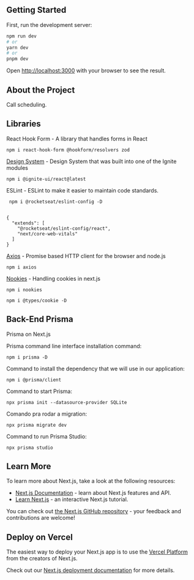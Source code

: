 

## Getting Started

First, run the development server:

```bash
npm run dev
# or
yarn dev
# or
pnpm dev
```

Open [http://localhost:3000](http://localhost:3000) with your browser to see the result.


## About the Project

Call scheduling.

## Libraries

React Hook Form - A library that handles forms in React

``` 
npm i react-hook-form @hookform/resolvers zod

```
 [Design System](https://github.com/diego3g/05-design-system) - Design System that was built into one of the Ignite modules

 ``` 
 npm i @ignite-ui/react@latest

```
 ESLint  - ESLint to make it easier to maintain code standards.
 
```
 npm i @rocketseat/eslint-config -D
 
```

```
{
  "extends": [
    "@rocketseat/eslint-config/react",
    "next/core-web-vitals"
  ]
}

```

[Axios](https://www.npmjs.com/package/axios) - Promise based HTTP client for the browser and node.js

```
npm i axios

```
[Nookies](https://github.com/maticzav/nookies) - Handling cookies in next.js

```
npm i nookies 

npm i @types/cookie -D

```

## Back-End Prisma 
 
Prisma on Next.js

Prisma command line interface installation command:

```
npm i prisma -D

```

Command to install the dependency that we will use in our application:

```
npm i @prisma/client

```

Command to start Prisma:

```
npx prisma init --datasource-provider SQLite

```

Comando pra rodar a migration:

```
npx prisma migrate dev

```

Command to run Prisma Studio:

```
npx prisma studio

```

## Learn More

To learn more about Next.js, take a look at the following resources:

- [Next.js Documentation](https://nextjs.org/docs) - learn about Next.js features and API.
- [Learn Next.js](https://nextjs.org/learn) - an interactive Next.js tutorial.

You can check out [the Next.js GitHub repository](https://github.com/vercel/next.js/) - your feedback and contributions are welcome!

## Deploy on Vercel

The easiest way to deploy your Next.js app is to use the [Vercel Platform](https://vercel.com/new?utm_medium=default-template&filter=next.js&utm_source=create-next-app&utm_campaign=create-next-app-readme) from the creators of Next.js.

Check out our [Next.js deployment documentation](https://nextjs.org/docs/deployment) for more details.

